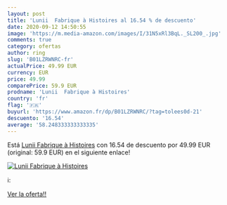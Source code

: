```yaml
---
layout: post
title: 'Lunii  Fabrique à Histoires al 16.54 % de descuento'
date: 2020-09-12 14:50:55
image: 'https://m.media-amazon.com/images/I/31N5xRl3BqL._SL200_.jpg'
comments: true
category: ofertas
author: ring
slug: 'B01LZRWNRC-fr'
actualPrice: 49.99 EUR
currency: EUR
price: 49.99
comparePrice: 59.9 EUR
prodname: 'Lunii  Fabrique à Histoires'
country: 'fr'
flag: '🇫🇷'
buyurl: 'https://www.amazon.fr/dp/B01LZRWNRC/?tag=tolees0d-21'
descuento: '16.54'
average: '58.248333333333335'
---
```


Está [Lunii  Fabrique à Histoires](https://www.amazon.fr/dp/B01LZRWNRC/?tag=tolees0d-21) con 16.54 de descuento por 49.99 EUR (original: 59.9 EUR) en el siguiente enlace!

[![Lunii  Fabrique à Histoires](https://m.media-amazon.com/images/I/31N5xRl3BqL._SL200_.jpg)](https://www.amazon.fr/dp/B01LZRWNRC/?tag=tolees0d-21)

ℹ️:


[Ver la oferta!!](https://www.amazon.fr/dp/B01LZRWNRC/?tag=tolees0d-21)
